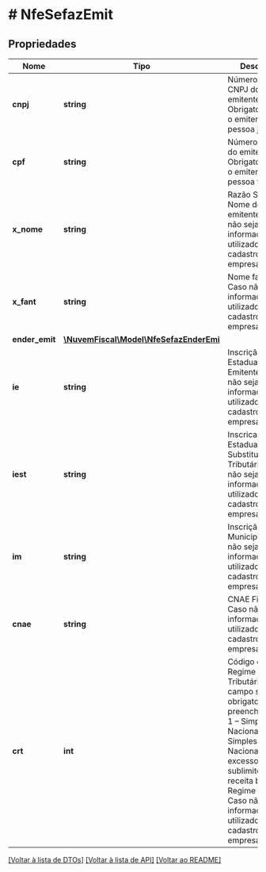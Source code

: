 # # NfeSefazEmit

## Propriedades

Nome | Tipo | Descrição | Comentários
------------ | ------------- | ------------- | -------------
**cnpj** | **string** | Número do CNPJ do emitente.  Obrigatório caso o emitente seja pessoa jurídica. | [optional]
**cpf** | **string** | Número do CPF do emitente.  Obrigatorio caso o emitente seja pessoa física. | [optional]
**x_nome** | **string** | Razão Social ou Nome do emitente.  Caso não seja informado, será utilizado o do cadastro da empresa. | [optional]
**x_fant** | **string** | Nome fantasia.  Caso não seja informado, será utilizado o do cadastro da empresa. | [optional]
**ender_emit** | [**\NuvemFiscal\Model\NfeSefazEnderEmi**](NfeSefazEnderEmi.md) |  | [optional]
**ie** | **string** | Inscrição Estadual do Emitente.  Caso não seja informado, será utilizado o do cadastro da empresa. | [optional]
**iest** | **string** | Inscricao Estadual do Substituto Tributário.  Caso não seja informado, será utilizado o do cadastro da empresa. | [optional]
**im** | **string** | Inscrição Municipal.  Caso não seja informado, será utilizado o do cadastro da empresa. | [optional]
**cnae** | **string** | CNAE Fiscal.  Caso não seja informado, será utilizado o do cadastro da empresa. | [optional]
**crt** | **int** | Código de Regime Tributário.   Este campo será obrigatoriamente preenchido com:  1 – Simples Nacional;  2 – Simples Nacional – excesso de sublimite de receita bruta;  3 – Regime Normal.  Caso não seja informado, será utilizado o do cadastro da empresa. | [optional]

[[Voltar à lista de DTOs]](../../README.md#models) [[Voltar à lista de API]](../../README.md#endpoints) [[Voltar ao README]](../../README.md)
